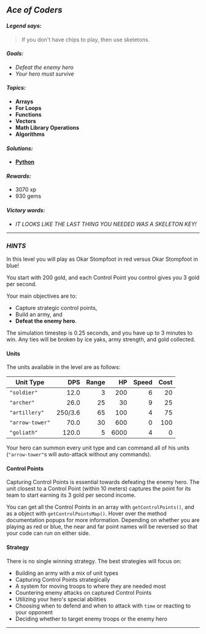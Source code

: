## _Ace of Coders_

#### _Legend says:_
> If you don't have chips to play, then use skeletons.

#### _Goals:_
+ _Defeat the enemy hero_
+ _Your hero must survive_

#### _Topics:_
+ **Arrays**
+ **For Loops**
+ **Functions**
+ **Vectors**
+ **Math Library Operations**
+ **Algorithms**

#### _Solutions:_
+ **[Python](ace_of_coders.py)**

#### _Rewards:_
+ 3070 xp
+ 930 gems

#### _Victory words:_
+ _IT LOOKS LIKE THE LAST THING YOU NEEDED WAS A SKELETON KEY!_

___

### _HINTS_

In this level you will play as Okar Stompfoot in red versus Okar Stompfoot in blue!

You start with 200 gold, and each Control Point you control gives you 3 gold per second.

Your main objectives are to:
+ Capture strategic control points,
+ Build an army, and
+ **Defeat the enemy hero**.

The simulation timestep is 0.25 seconds, and you have up to 3 minutes to win. Any ties will be broken by ice yaks, army strength, and gold collected.

#### Units

The units available in the level are as follows:

<table>
<thead>
<tr>
<th>Unit Type</th>
<th style="text-align:right">DPS</th>
<th style="text-align:right">Range</th>
<th style="text-align:right">HP</th>
<th style="text-align:right">Speed</th>
<th style="text-align:right">Cost</th>
</tr>
</thead>
<tbody>
<tr>
<td><code>"soldier"</code></td>
<td style="text-align:right">12.0</td>
<td style="text-align:right">3</td>
<td style="text-align:right">200</td>
<td style="text-align:right">6</td>
<td style="text-align:right">20</td>
</tr>
<tr>
<td><code>"archer"</code></td>
<td style="text-align:right">26.0</td>
<td style="text-align:right">25</td>
<td style="text-align:right">30</td>
<td style="text-align:right">9</td>
<td style="text-align:right">25</td>
</tr>
<tr>
<td><code>"artillery"</code></td>
<td style="text-align:right">250/3.6</td>
<td style="text-align:right">65</td>
<td style="text-align:right">100</td>
<td style="text-align:right">4</td>
<td style="text-align:right">75</td>
</tr>
<tr>
<td><code>"arrow-tower"</code></td>
<td style="text-align:right">70.0</td>
<td style="text-align:right">30</td>
<td style="text-align:right">600</td>
<td style="text-align:right">0</td>
<td style="text-align:right">100</td>
</tr>
<tr>
<td><code>"goliath"</code></td>
<td style="text-align:right">120.0</td>
<td style="text-align:right">5</td>
<td style="text-align:right">6000</td>
<td style="text-align:right">4</td>
<td style="text-align:right">0</td>
</tr>
</tbody>
</table>

Your hero can summon every unit type and can command all of his units (`"arrow-tower"`s will auto-attack without any commands).

#### Control Points

Capturing Control Points is essential towards defeating the enemy hero. The unit closest to a Control Point (within 10 meters) captures the point for its team to start earning its 3 gold per second income.

You can get all the Control Points in an array with `getControlPoints()`, and as a object with `getControlPointsMap()`. Hover over the method documentation popups for more information. Depending on whether you are playing as red or blue, the near and far point names will be reversed so that your code can run on either side.

#### Strategy

There is no single winning strategy. The best strategies will focus on:
+ Building an army with a mix of unit types
+ Capturing Control Points strategically
+ A system for moving troops to where they are needed most
+ Countering enemy attacks on captured Control Points
+ Utilizing your hero's special abilities
+ Choosing when to defend and when to attack with `time` or reacting to your opponent
+ Deciding whether to target enemy troops or the enemy hero

___
